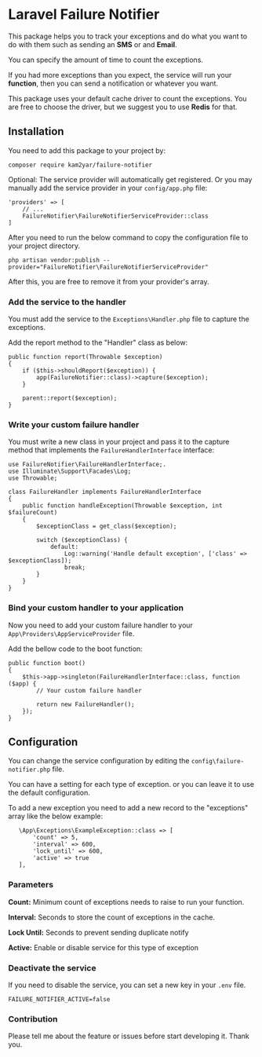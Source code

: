 # Laravel Failure Notifier

This package helps you to track your exceptions and do what you want to do with them such as sending an **SMS** or and
**Email**.

You can specify the amount of time to count the exceptions.

If you had more exceptions than you expect, the service will run your **function**, then you can send a notification or
whatever you want.

This package uses your default cache driver to count the exceptions. You are free to choose the driver, but we suggest
you to use **Redis** for that.

## Installation

You need to add this package to your project by:

```
composer require kam2yar/failure-notifier
```

Optional: The service provider will automatically get registered. Or you may manually add the service provider in your
`config/app.php` file:

```
'providers' => [
    // ...
    FailureNotifier\FailureNotifierServiceProvider::class
]
```

After you need to run the below command to copy the configuration file to your project directory.

```
php artisan vendor:publish --provider="FailureNotifier\FailureNotifierServiceProvider"
```

After this, you are free to remove it from your provider's array.

### Add the service to the handler

You must add the service to the `Exceptions\Handler.php` file to capture the exceptions.

Add the report method to the "Handler" class as below:

```
public function report(Throwable $exception)
{
    if ($this->shouldReport($exception)) {
        app(FailureNotifier::class)->capture($exception);
    }

    parent::report($exception);
}
```

### Write your custom failure handler

You must write a new class in your project and pass it to the capture method that implements
the `FailureHandlerInterface`
interface:

```
use FailureNotifier\FailureHandlerInterface;.
use Illuminate\Support\Facades\Log;
use Throwable;

class FailureHandler implements FailureHandlerInterface
{
    public function handleException(Throwable $exception, int $failureCount)
    {
        $exceptionClass = get_class($exception);

        switch ($exceptionClass) {
            default:
                Log::warning('Handle default exception', ['class' => $exceptionClass]);
                break;
        }
    }
}
```

### Bind your custom handler to your application

Now you need to add your custom failure handler to your `App\Providers\AppServiceProvider` file.

Add the bellow code to the boot function:

```
public function boot()
{
    $this->app->singleton(FailureHandlerInterface::class, function ($app) {
        // Your custom failure handler
        
        return new FailureHandler();       
    });
}
```

## Configuration

You can change the service configuration by editing the `config\failure-notifier.php` file.

You can have a setting for each type of exception. or you can leave it to use the default configuration.

To add a new exception you need to add a new record to the "exceptions" array like the below example:

```
   \App\Exceptions\ExampleException::class => [
       'count' => 5,
       'interval' => 600,
       'lock_until' => 600,
       'active' => true
   ],
```

### Parameters

**Count:** Minimum count of exceptions needs to raise to run your function.

**Interval:** Seconds to store the count of exceptions in the cache.

**Lock Until:** Seconds to prevent sending duplicate notify

**Active:** Enable or disable service for this type of exception

### Deactivate the service

If you need to disable the service, you can set a new key in your `.env` file.

```
FAILURE_NOTIFIER_ACTIVE=false
```

### Contribution

Please tell me about the feature or issues before start developing it. Thank you.
